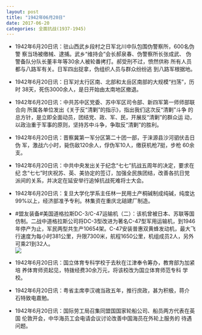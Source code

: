 ```yaml
---
layout: post
title: "1942年06月20日"
date: 2017-06-20
categories: 全面抗战(1937-1945)
---
```


<meta name="referrer" content="no-referrer" />

- 1942年6月20日讯：驻山西武乡段村之日军北川中队包围伪警察所，600名伪警 察当场被缴械、逮捕。武乡“维持会”会长郝泉春、伪警察所长张成武、 伪警备队分队长董丰年等30余人被轮番拷打。郝受刑不过，愤然供称 所有人员都与八路军有关。日军四出捉拿，伪组织人员与群众纷纷逃 到八路军根据地。 

- 1942年6月20日讯：日军对太行区南、北部和太岳区南部的大规模“扫荡”，历时 38天，死伤3000余人，是日开始由太南地区撤退。 

- 1942年6月20日讯：中共苏中区党委、苏中军区司令部、新四军第一师师部联合向 所属各单位发出《关于反“清剿”的指示》，指出我们这次反“清剿”斗争 的总方针，是立即全面动员，团结党、政、军、民，开展反“清剿”的群众运 动，以政治重于军事的原则，坚持苏中斗争，争取反“清剿”的胜利。 

- 1942年6月20日讯：晋察冀第一军分区第二十团一部，于涞源县沙河驷伏击日伪 军，激战六小时，毙伤敌120余人，俘伪军10人，缴获机枪7挺，步枪 60余支。 

- 1942年6月20日讯：中共中央发出关于纪念“七七”抗战五周年的决定，要求在纪 念“七七”时庆祝苏、英、美协定的签订，加强全民族团结，改善各抗日党 派间的关系，并决定在延安举行追悼抗战死难将士大会。 

- 1942年6月20日讯：复旦大学化学系主任林一民用土产桐碱制成纯碱，纯度达 99%以上，经济部准予专利。林集资在重庆北碚建厂制造。 

- #盟友装备#美国道格拉斯DC-3/C-47运输机（二）：该机曾被日本、苏联等国仿制。二战中道格拉斯公司将DC-3型改进为著名C-47型军用运输机，到1946年停产为止，军民两型共生产10654架。C-47安装普惠双黄蜂发动机，最大飞行速度为每小时381公里，升限7300米，航程1650公里，机组成员2人，另外可乘21到32人。 <br/><img src="https://wx2.sinaimg.cn/large/aca367d8ly1fgrfqp0x09j20ci0gtgne.jpg" />

- 1942年6月20日讯：国立体育专科学校于去秋在江津奉令筹办，教育部为加紧培 养体育师资起见，特拨经费30余万元，将该校改为国立体育师范专科 学校。 

- 1942年6月20日讯：粤省主席李汉魂当政五年，推行庶政，甚为积极，蒋介 石特致电嘉勉。 

- 1942年6月20日讯：国际劳工局召集同盟国国家轮船公司、船员两方代表在英国 伦敦开会，中华海员工会电请会议讨论改善中国海员在外轮上服务的 待遇问题。 


